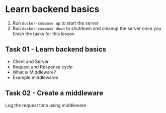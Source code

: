 # Learn backend basics

1. Run `docker-compose up` to start the server
2. Run `docker-compose down` to shutdown and cleanup the server once you finish the tasks for this lesson

## Task 01 - Learn backend basics

- Client and Server
- Request and Response cycle
- What is Middleware?
- Example middlewares

## Task 02 - Create a middleware

Log the request time using middleware
